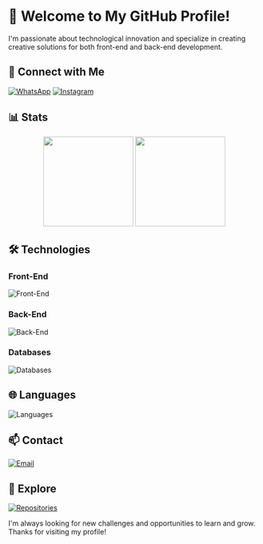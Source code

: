 # 👋 Welcome to My GitHub Profile!

I'm passionate about technological innovation and specialize in creating creative solutions for both front-end and back-end development.

## 🚀 Connect with Me

[![WhatsApp](https://skillicons.dev/icons?i=whatsapp)](https://api.whatsapp.com/send?phone=5516997166537)
[![Instagram](https://skillicons.dev/icons?i=instagram)](https://instagram.com/antonio_jsx)

## 📊 Stats

<p align="center">
  <img src="https://github-readme-stats.vercel.app/api?username=skuzu7&show_icons=true&theme=github_dark" height="180em" />
  <img src="https://github-readme-stats.vercel.app/api/top-langs/?username=skuzu7&layout=compact&theme=github_dark" height="180em" />
</p>

## 🛠️ Technologies

### Front-End
![Front-End](https://skillicons.dev/icons?i=react,angular,nextjs,js,ts,css,html,tailwind,bootstrap)

### Back-End
![Back-End](https://skillicons.dev/icons?i=nodejs,csharp,python)

### Databases
![Databases](https://skillicons.dev/icons?i=mysql,mongodb,sqlite)

## 🌐 Languages

![Languages](https://skillicons.dev/icons?i=eng)

## 📫 Contact

[![Email](https://skillicons.dev/icons?i=gmail)](mailto:yourEmail)

## 🔗 Explore

[![Repositories](https://skillicons.dev/icons?i=github)](https://github.com/skuzu7?tab=repositories)

I'm always looking for new challenges and opportunities to learn and grow. Thanks for visiting my profile!
